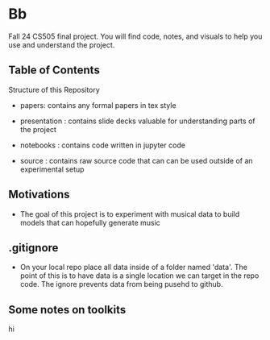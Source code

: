 # Bb
 Fall 24 CS505 final project. You will find code, notes, and visuals to help you use and understand the project. 

## Table of Contents 

Structure of this Repository 
- papers: contains any formal papers in tex style 

- presentation : contains slide decks valuable for understanding parts of the project 

- notebooks : contains code written in jupyter code 

- source : contains raw source code that can can be used outside of an experimental setup



## Motivations 
- The goal of this project is to experiment with musical data to build models that can hopefully generate music 

## .gitignore 
- On your local repo place all data inside of a folder named 'data'. The point of 
this is to have data is a single location we can target in the repo code. The ignore
prevents data from being pusehd to github. 


## Some notes on toolkits 
hi 


